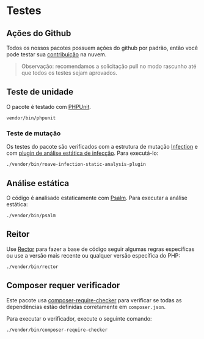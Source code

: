 # Testes

## Ações do Github

Todos os nossos pacotes possuem ações do github por padrão, então você pode testar sua [contribuição](https://github.com/yiisoft/db-sqlite/blob/master/.github/CONTRIBUTING.md) na nuvem.

> Observação: recomendamos a solicitação pull no modo rascunho até que todos os testes sejam aprovados.

## Teste de unidade

O pacote é testado com [PHPUnit](https://phpunit.de/).

```shell
vendor/bin/phpunit
```

### Teste de mutação

Os testes do pacote são verificados com a estrutura de mutação [Infection](https://infection.github.io/) e com
[plugin de análise estática de infecção](https://github.com/Roave/infection-static-analysis-plugin). Para executá-lo:

```shell
./vendor/bin/roave-infection-static-analysis-plugin
```

## Análise estática

O código é analisado estaticamente com [Psalm](https://psalm.dev/). Para executar a análise estática:

```shell
./vendor/bin/psalm
```

## Reitor

Use [Rector](https://github.com/rectorphp/rector) para fazer a base de código seguir algumas regras específicas ou
use a versão mais recente ou qualquer versão específica do PHP:

```shell
./vendor/bin/rector
```

## Composer requer verificador

Este pacote usa [composer-require-checker](https://github.com/maglnet/ComposerRequireChecker) para verificar se todas as dependências estão definidas corretamente em `composer.json`.

Para executar o verificador, execute o seguinte comando:

```shell
./vendor/bin/composer-require-checker
```
